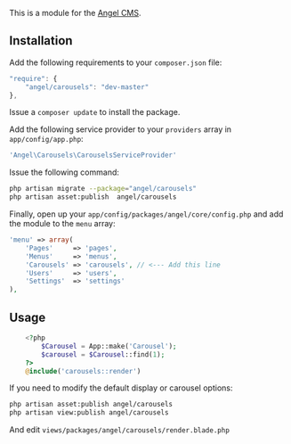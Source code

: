 This is a module for the [Angel CMS](https://github.com/JVMartin/angel).

Installation
------------
Add the following requirements to your `composer.json` file:
```javascript
"require": {
    "angel/carousels": "dev-master"
},
```

Issue a `composer update` to install the package.

Add the following service provider to your `providers` array in `app/config/app.php`:
```php
'Angel\Carousels\CarouselsServiceProvider'
```

Issue the following command:
```bash
php artisan migrate --package="angel/carousels"
php artisan asset:publish  angel/carousels
```

Finally, open up your `app/config/packages/angel/core/config.php` and add the module to the `menu` array:
```php
'menu' => array(
	'Pages'		=> 'pages',
	'Menus'		=> 'menus',
	'Carousels'	=> 'carousels', // <--- Add this line
	'Users'		=> 'users',
	'Settings'	=> 'settings'
),
```

Usage
------------

```php
    <?php
        $Carousel = App::make('Carousel');
        $carousel = $Carousel::find(1);
    ?>
    @include('carousels::render')
```

If you need to modify the default display or carousel options:
```bash
php artisan asset:publish angel/carousels
php artisan view:publish angel/carousels
```

And edit `views/packages/angel/carousels/render.blade.php`